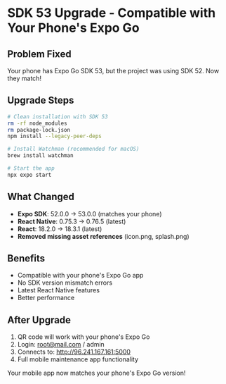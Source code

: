 # SDK 53 Upgrade - Compatible with Your Phone's Expo Go

## Problem Fixed
Your phone has Expo Go SDK 53, but the project was using SDK 52. Now they match!

## Upgrade Steps
```bash
# Clean installation with SDK 53
rm -rf node_modules
rm package-lock.json
npm install --legacy-peer-deps

# Install Watchman (recommended for macOS)
brew install watchman

# Start the app
npx expo start
```

## What Changed
- **Expo SDK**: 52.0.0 → 53.0.0 (matches your phone)
- **React Native**: 0.75.3 → 0.76.5 (latest)
- **React**: 18.2.0 → 18.3.1 (latest)
- **Removed missing asset references** (icon.png, splash.png)

## Benefits
- Compatible with your phone's Expo Go app
- No SDK version mismatch errors
- Latest React Native features
- Better performance

## After Upgrade
1. QR code will work with your phone's Expo Go
2. Login: root@mail.com / admin
3. Connects to: http://96.241.167.161:5000
4. Full mobile maintenance app functionality

Your mobile app now matches your phone's Expo Go version!
